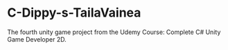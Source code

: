 # C-Dippy-s-TailaVainea
The fourth unity game project from the Udemy Course: Complete C# Unity Game Developer 2D.
